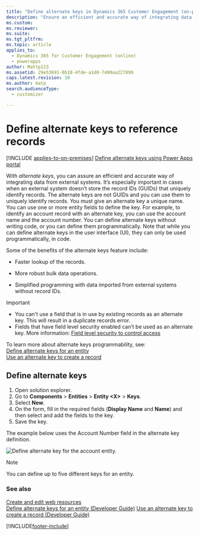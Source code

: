 ```yaml
---
title: "Define alternate keys in Dynamics 365 Customer Engagement (on-premises)"
description: "Ensure an efficient and accurate way of integrating data from external systems using alternate keys. Learn about the benefits and steps for creating them."
ms.custom: 
ms.reviewer: 
ms.suite: 
ms.tgt_pltfrm: 
ms.topic: article
applies_to: 
  - Dynamics 365 for Customer Engagement (online)
  - powerapps
author: Mattp123
ms.assetid: 29e53691-0b18-4fde-a1d0-7490aa227898
caps.latest.revision: 10
ms.author: matp
search.audienceType: 
  - customizer

---
```

# Define alternate keys to reference records

[!INCLUDE [applies-to-on-premises](../includes/applies-to-on-premises.md)] [Define alternate keys using Power Apps portal](/powerapps/maker/common-data-service/define-alternate-keys-portal)

With *alternate keys*, you can assure an efficient and accurate way of integrating data from external systems. It’s especially important in cases when an external system doesn’t store the record IDs (GUIDs) that uniquely identify records. The alternate keys are not GUIDs and you can use them to uniquely identify records. You must give an alternate key a unique name. You can use one or more entity fields to define the key. For example, to identify an account record with an alternate key, you can use the account name and the account number. You can define alternate keys without writing code, or you can define them programmatically. Note that while you can define alternate keys in the user interface (UI), they can only be used programmatically, in code.  
  
 Some of the benefits of the alternate keys feature include:  
  
-   Faster lookup of the records.  
  
-   More robust bulk data operations.  
  
-   Simplified programming with data imported from external systems without record IDs.  

> [!IMPORTANT]
> - You can't use a field that is in use by existing records as an alternate key. This will result in a duplicate records error.
> - Fields that have field level security enabled can’t be used as an alternate key. More information: [Field level security to control access](/dynamics365/customerengagement/on-premises/admin/field-level-security)
  
To learn more about alternate keys programmability, see:   
[Define alternate keys for an entity](../developer/define-alternate-keys-entity.md)  
[Use an alternate key to create a record](../developer/use-alternate-key-create-record.md) 
  
## Define alternate keys  
1. Open solution explorer. 
2. Go to **Components** > **Entities** > **Entity \<X>** > **Keys**. 
3. Select **New**. 
4. On the form, fill in the required fields (**Display Name** and **Name**) and then select and add the fields to the key. 
5. Save the key. 

The example below uses the Account Number field in the alternate key definition.  
  
 ![Define alternate key for the account entity.](../customize/media/cust-alternatekeys-accountkey.PNG "Define alternate key for the account entity")  
  
> [!NOTE]
>  You can define up to five different keys for an entity.  
  
### See also  

 [Create and edit web resources](../customize/create-edit-web-resources.md)   
 [Define alternate keys for an entity (Developer Guide)](../developer/define-alternate-keys-entity.md)
 [Use an alternate key to create a record (Developer Guide)](../developer/use-alternate-key-create-record.md)


[!INCLUDE[footer-include](../../../includes/footer-banner.md)]
